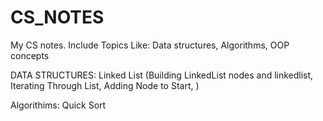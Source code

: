 # CS_NOTES
My CS notes. Include Topics Like: Data structures, Algorithms, OOP concepts

DATA STRUCTURES:
Linked List (Building LinkedList nodes and linkedlist, Iterating Through List, Adding Node to Start, )

Algorithims:
Quick Sort 